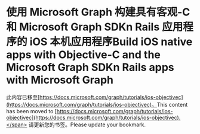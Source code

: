 # <a name="build-ios-native-apps-with-objective-c-and-the-microsoft-graph-sdkn-rails-apps-with-microsoft-graph"></a><span data-ttu-id="a8f6f-101">使用 Microsoft Graph 构建具有客观-C 和 Microsoft Graph SDKn Rails 应用程序的 iOS 本机应用程序</span><span class="sxs-lookup"><span data-stu-id="a8f6f-101">Build iOS native apps with Objective-C and the Microsoft Graph SDKn Rails apps with Microsoft Graph</span></span>

<span data-ttu-id="a8f6f-102">此内容已移至[https://docs.microsoft.com/graph/tutorials/ios-objectivec](https://docs.microsoft.com/graph/tutorials/ios-objectivec)。</span><span class="sxs-lookup"><span data-stu-id="a8f6f-102">This content has been moved to [https://docs.microsoft.com/graph/tutorials/ios-objectivec](https://docs.microsoft.com/graph/tutorials/ios-objectivec).</span></span> <span data-ttu-id="a8f6f-103">请更新您的书签。</span><span class="sxs-lookup"><span data-stu-id="a8f6f-103">Please update your bookmark.</span></span>
